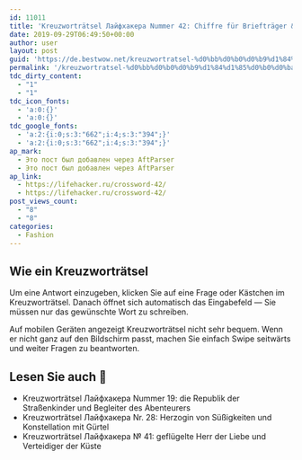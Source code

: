 ```yaml
---
id: 11011
title: 'Kreuzworträtsel Лайфхакера Nummer 42: Chiffre für Briefträger &amp; amp Knuckle'
date: 2019-09-29T06:49:50+00:00
author: user
layout: post
guid: 'https://de.bestwow.net/kreuzwortratsel-%d0%bb%d0%b0%d0%b9%d1%84%d1%85%d0%b0%d0%ba%d0%b5%d1%80%d0%b0-nummer-42-chiffre-fur-brieftrager-amp-knuckle/'
permalink: '/kreuzwortratsel-%d0%bb%d0%b0%d0%b9%d1%84%d1%85%d0%b0%d0%ba%d0%b5%d1%80%d0%b0-nummer-42-chiffre-fur-brieftrager-amp-knuckle/'
tdc_dirty_content:
  - "1"
  - "1"
tdc_icon_fonts:
  - 'a:0:{}'
  - 'a:0:{}'
tdc_google_fonts:
  - 'a:2:{i:0;s:3:"662";i:4;s:3:"394";}'
  - 'a:2:{i:0;s:3:"662";i:4;s:3:"394";}'
ap_mark:
  - Это пост был добавлен через AftParser
  - Это пост был добавлен через AftParser
ap_link:
  - https://lifehacker.ru/crossword-42/
  - https://lifehacker.ru/crossword-42/
post_views_count:
  - "8"
  - "8"
categories:
  - Fashion
---
```

## Wie ein Kreuzworträtsel

Um eine Antwort einzugeben, klicken Sie auf eine Frage oder Kästchen im Kreuzworträtsel. Danach öffnet sich automatisch das Eingabefeld — Sie müssen nur das gewünschte Wort zu schreiben.

Auf mobilen Geräten angezeigt Kreuzworträtsel nicht sehr bequem. Wenn er nicht ganz auf den Bildschirm passt, machen Sie einfach Swipe seitwärts und weiter Fragen zu beantworten.

<div>
  <h2 class="read-also__title">
    <span>Lesen Sie auch</span> <span>🧐 </span>
  </h2>
  
  <ul class="read-also__list">
    <li>
      Kreuzworträtsel Лайфхакера Nummer 19: die Republik der Straßenkinder und Begleiter des Abenteurers
    </li>
    <li>
      Kreuzworträtsel Лайфхакера Nr. 28: Herzogin von Süßigkeiten und Konstellation mit Gürtel
    </li>
    <li>
      Kreuzworträtsel Лайфхакера № 41: geflügelte Herr der Liebe und Verteidiger der Küste
    </li>
  </ul>
</div>